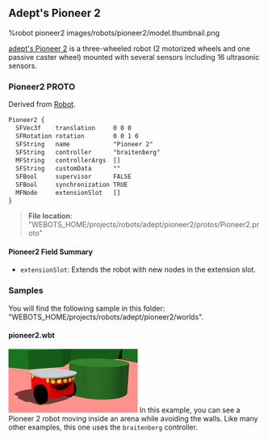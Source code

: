 ## Adept's Pioneer 2

%robot pioneer2 images/robots/pioneer2/model.thumbnail.png

[adept's Pioneer 2](https://www.adept.com/) is a three-wheeled robot (2 motorized wheels and one passive caster wheel) mounted with several sensors including 16 ultrasonic sensors.

### Pioneer2 PROTO

Derived from [Robot](../reference/robot.md).

```
Pioneer2 {
  SFVec3f    translation     0 0 0
  SFRotation rotation        0 0 1 0
  SFString   name            "Pioneer 2"
  SFString   controller      "braitenberg"
  MFString   controllerArgs  []
  SFString   customData      ""
  SFBool     supervisor      FALSE
  SFBool     synchronization TRUE
  MFNode     extensionSlot   []
}
```

> **File location**: "WEBOTS\_HOME/projects/robots/adept/pioneer2/protos/Pioneer2.proto"

#### Pioneer2 Field Summary

- `extensionSlot`: Extends the robot with new nodes in the extension slot.

### Samples

You will find the following sample in this folder: "WEBOTS\_HOME/projects/robots/adept/pioneer2/worlds".

#### pioneer2.wbt

![pioneer2.wbt.png](images/robots/pioneer2/pioneer2.wbt.thumbnail.jpg) In this example, you can see a Pioneer 2 robot moving inside an arena while avoiding the walls.
Like many other examples, this one uses the `braitenberg` controller.
